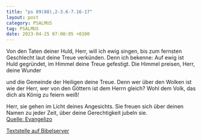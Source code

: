 ```yaml
---
title: "ps 89(88),2-3.6-7.16-17"
layout: post
category: PSALMUS
tag: PSALMUS
date: 2023-04-25 07:00:05 +0100
---
```

Von den Taten deiner Huld, Herr, will ich ewig singen,
bis zum fernsten Geschlecht laut deine Treue verkünden.
Denn ich bekenne: Auf ewig ist Huld gegründet, im Himmel deine Treue gefestigt. 
Die Himmel preisen, Herr, deine Wunder

und die Gemeinde der Heiligen deine Treue.
Denn wer über den Wolken ist wie der Herr,
wer von den Göttern ist dem Herrn gleich?
Wohl dem Volk, das dich als König zu feiern weiß!

Herr, sie gehen im Licht deines Angesichts.<!--more-->
Sie freuen sich über deinen Namen zu jeder Zeit,
über deine Gerechtigkeit jubeln sie.<br>
[Quelle: Evangelizo](https://evangeliumtagfuertag.org/DE/gospel)

[Textstelle auf Bibelserver](https://www.bibleserver.com/EU/ps89(88),2-3.6-7.16-17)
